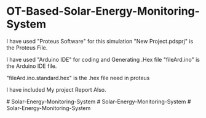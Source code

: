 # OT-Based-Solar-Energy-Monitoring-System


I have used "Proteus Software" for this simulation
"New Project.pdsprj" is the Proteus File.

I have used "Arduino IDE" for coding and Generating .Hex file
"fileArd.ino" is the Arduino IDE file.

"fileArd.ino.standard.hex" is the .hex file need in proteus

I have included My project Report Also.

#   S o l a r - E n e r g y - M o n i t o r i n g - S y s t e m  
 #   S o l a r - E n e r g y - M o n i t o r i n g - S y s t e m  
 #   S o l a r - E n e r g y - M o n i t o r i n g - S y s t e m  
 